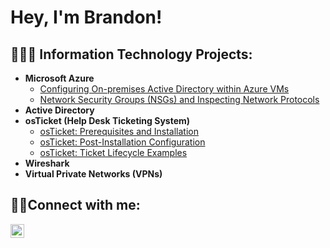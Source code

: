 <h1> Hey, I'm Brandon!</a></h1>

<h2> 👨🏾‍💻 Information Technology Projects:</h2>

- <b>Microsoft Azure</b>
  - [Configuring On-premises Active Directory within Azure VMs](https://github.com/joshmadakorcc/configure-ad)
  - [Network Security Groups (NSGs) and Inspecting Network Protocols](https://github.com/bhonore32/Azure-Computation-and-Networking-)
- <b>Active Directory</b>
- <b>osTicket (Help Desk Ticketing System)</b>
  - [osTicket: Prerequisites and Installation](https://github.com/bhonore32/osTicket/blob/main/README.md) 
  - [osTicket: Post-Installation Configuration](https://github.com/joshmadakorcc/post-install-config)
  - [osTicket: Ticket Lifecycle Examples](https://github.com/joshmadakorcc/ticket-lifecycle)
- <b>Wireshark</b>
- <b>Virtual Private Networks (VPNs)</b>


<h2>🤳🏾Connect with me:</h2>

[<img align="left" alt="Josh | LinkedIn" width="22px" src="https://cdn.jsdelivr.net/npm/simple-icons@v3/icons/linkedin.svg" />][linkedin]

[linkedin]: https://linkedin.com/in/brandonhonore
